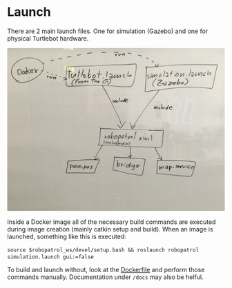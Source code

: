 # Launch

There are 2 main launch files. One for simulation (Gazebo) and one for physical Turtlebot hardware.

![Launch Files](ros-launch.jpg)

Inside a Docker image all of the necessary build commands are executed during image creation (mainly catkin setup and build). When an image is launched, something like this is executed:

```shell
source $robopatrol_ws/devel/setup.bash && roslaunch robopatrol simulation.launch gui:=false
```

To build and launch without, look at the [Dockerfile](../Dockerfile) and perform those commands manually. Documentation under `/docs` may also be helful.
